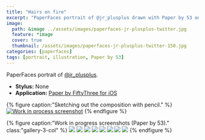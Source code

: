 ```yaml
---
title: "Hairs on fire"
excerpt: "PaperFaces portrait of @jr_plusplus drawn with Paper by 53 on an iPad."
image: 
  path: &image ../assets/images/paperfaces-jr-plusplus-twitter.jpg 
  feature: *image
  cover: true
  thumbnail: /assets/images/paperfaces-jr-plusplus-twitter-150.jpg
categories: [paperfaces]
tags: [portrait, illustration, Paper by 53]
---
```


PaperFaces portrait of [@jr_plusplus](https://twitter.com/jr_plusplus).

* **Stylus:** None
* **Application:** [Paper by FiftyThree for iOS](http://www.fiftythree.com/paper)

{% figure caption:"Sketching out the composition with pencil." %}
[![Work in process screenshot](/assets/images/paperfaces-jr-plusplus-process-1-750.jpg)](/assets/images/paperfaces-jr-plusplus-process-1-lg.jpg)
{% endfigure %}

{% figure caption:"Work in progress screenshots (Paper by 53)." class:"gallery-3-col" %}
[![](/assets/images/paperfaces-jr-plusplus-process-2-600.jpg)](/assets/images/paperfaces-jr-plusplus-process-2-lg.jpg)
[![](/assets/images/paperfaces-jr-plusplus-process-3-600.jpg)](/assets/images/paperfaces-jr-plusplus-process-3-lg.jpg)
[![](/assets/images/paperfaces-jr-plusplus-process-4-600.jpg)](/assets/images/paperfaces-jr-plusplus-process-4-lg.jpg)
[![](/assets/images/paperfaces-jr-plusplus-process-5-600.jpg)](/assets/images/paperfaces-jr-plusplus-process-5-lg.jpg)
[![](/assets/images/paperfaces-jr-plusplus-process-6-600.jpg)](/assets/images/paperfaces-jr-plusplus-process-6-lg.jpg)
[![](/assets/images/paperfaces-jr-plusplus-process-7-600.jpg)](/assets/images/paperfaces-jr-plusplus-process-7-lg.jpg)
[![](/assets/images/paperfaces-jr-plusplus-process-8-600.jpg)](/assets/images/paperfaces-jr-plusplus-process-8-lg.jpg)
[![](/assets/images/paperfaces-jr-plusplus-process-9-600.jpg)](/assets/images/paperfaces-jr-plusplus-process-9-lg.jpg)
{% endfigure %}
